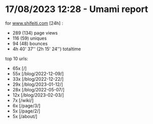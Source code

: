 # 17/08/2023 12:28 - Umami report
for www.shifeiti.com [24h] :

 - 289 (134) page views
 - 116 (59) uniques
 - 94 (48) bounces
 - 4h 40' 37'' (2h 15' 24'') totaltime


top 10 urls:
 - 65x [/]
 - 55x [/blog/2022-12-09/]
 - 33x [/blog/2022-12-22/]
 - 29x [/blog/2023-01-12/]
 - 28x [/blog/2022-05-07/]
 - 12x [/blog/2023-02-03/]
 - 7x [/wiki/]
 - 6x [/page/3/]
 - 5x [/page/2/]
 - 5x [/about/]


